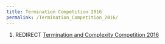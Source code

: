 ```yaml
---
title: Termination Competition 2016
permalink: /Termination_Competition_2016/
---
```


1.  REDIRECT [Termination and Complexity Competition 2016](/Termination_and_Complexity_Competition_2016 "wikilink")
